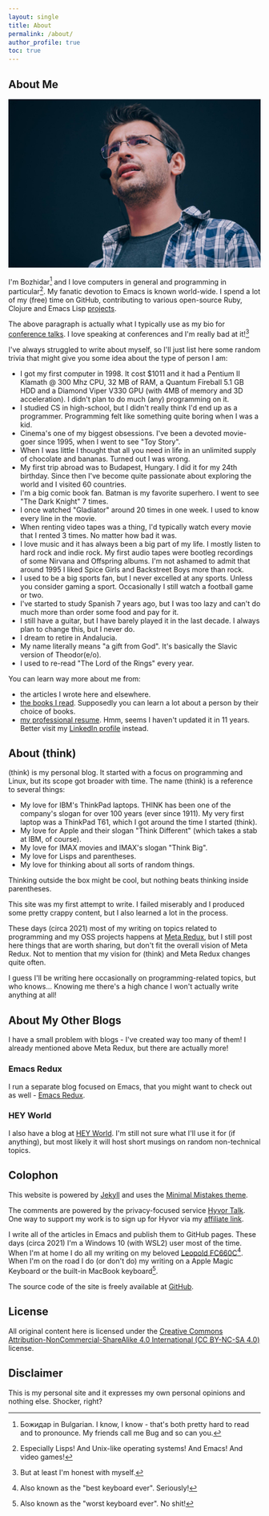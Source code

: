 ```yaml
---
layout: single
title: About
permalink: /about/
author_profile: true
toc: true
---
```


## About Me

![Bozhidar](/assets/images/bozhidar_presenting1.jpg)

I'm Bozhidar[^1] and I love computers in general and programming in
particular[^2]. My fanatic devotion to Emacs is known
world-wide. I spend a lot of my (free) time on GitHub, contributing
to various open-source Ruby, Clojure and Emacs Lisp [projects](/projects/).

The above paragraph is actually what I typically use as my bio for
[conference talks](/presentations/). I love speaking at conferences
and I'm really bad at it![^3]

I've always struggled to write about myself, so I'll just list here some
random trivia that might give you some idea about the type of person I am:

- I got my first computer in 1998. It cost $1011 and it had a Pentium II Klamath @ 300 Mhz CPU, 32 MB of RAM, a Quantum Fireball 5.1 GB HDD and a Diamond Viper V330 GPU (with 4MB of memory and 3D acceleration). I didn't plan to do much (any) programming on it.
- I studied CS in high-school, but I didn't really think I'd end up as a programmer. Programming felt like something quite boring when I was a kid.
- Cinema's one of my biggest obsessions. I've been a devoted movie-goer since 1995, when I went to see "Toy Story".
- When I was little I thought that all you need in life in an unlimited supply of chocolate and bananas. Turned out I was wrong.
- My first trip abroad was to Budapest, Hungary. I did it for my 24th birthday. Since then I've become quite passionate about exploring the world and I visited 60 countries.
- I'm a big comic book fan. Batman is my favorite superhero. I went to see "The Dark Knight" 7 times.
- I once watched "Gladiator" around 20 times in one week. I used to know every line in the movie.
- When renting video tapes was a thing, I'd typically watch every movie that I rented 3 times. No matter how bad it was.
- I love music and it has always been a big part of my life. I mostly listen to hard rock and indie rock. My first audio tapes were bootleg recordings of some Nirvana and Offspring albums. I'm not ashamed to admit that around 1995 I liked Spice Girls and Backstreet Boys more than rock.
- I used to be a big sports fan, but I never excelled at any sports. Unless you consider gaming a sport. Occasionally I still watch a football game or two.
- I've started to study Spanish 7 years ago, but I was too lazy and can't do much more than order some food and pay for it.
- I still have a guitar, but I have barely played it in the last decade. I always plan to change this, but I never do.
- I dream to retire in Andalucia.
- My name literally means "a gift from God". It's basically the Slavic version of Theodor(e/o).
- I used to re-read "The Lord of the Rings" every year.

You can learn way more about me from:

- the articles I wrote here and elsewhere.
- [the books I read](https://www.goodreads.com/bozhidar). Supposedly you can learn a lot about a person by their choice of books.
- [my professional resume](https://github.com/bbatsov/cv). Hmm, seems I haven't updated it in 11 years. Better visit my [LinkedIn profile](https://linkedin.com/in/bbatsov) instead.

## About (think)

(think) is my personal blog. It started with a focus on programming and Linux,
but its scope got broader with time. The name (think) is a reference to several things:

- My love for IBM's ThinkPad laptops. THINK has been one of the company's slogan for over 100 years (ever since 1911). My very first laptop was a ThinkPad T61, which I got around the time I started (think).
- My love for Apple and their slogan "Think Different" (which takes a stab at IBM, of course).
- My love for IMAX movies and IMAX's slogan "Think Big".
- My love for Lisps and parentheses.
- My love for thinking about all sorts of random things.

Thinking outside the box might be cool, but nothing beats thinking inside parentheses.

This site was my first attempt to write. I failed miserably and I produced some pretty
crappy content, but I also learned a lot in the process.

These days (circa 2021) most of my writing on topics related to programming and my OSS projects happens at [Meta Redux](https://metaredux.com), but
I still post here things that are worth sharing, but don't fit the overall
vision of Meta Redux. Not to mention that my vision for (think) and Meta Redux
changes quite often.

I guess I'll be writing here occasionally on programming-related topics, but who knows...
Knowing me there's a high chance I won't actually write anything at all!

## About My Other Blogs

I have a small problem with blogs - I've created way too many of them!
I already mentioned above Meta Redux, but there are actually more!

### Emacs Redux

I run a separate blog focused on Emacs, that you might want to check
out as well - [Emacs Redux](http://emacsredux.com).

### HEY World

I also have a blog at [HEY World](https://world.hey.com/bozhidar).
I'm still not sure what I'll use it for (if anything), but most likely it
will host short musings on random non-technical topics.

## Colophon

This website is powered by [Jekyll](https://jekyllrb.com/) and uses
the [Minimal Mistakes theme](https://github.com/mmistakes/minimal-mistakes).

The comments are powered by the privacy-focused service [Hyvor Talk](https://talk.hyvor.com).
One way to support my work is to sign up for Hyvor via my [affiliate link](https://talk.hyvor.com?aff=14023).

I write all of the articles in Emacs and publish them to GitHub
pages. These days (circa 2021) I'm a Windows 10 (with WSL2) user most of the time.  When I'm at home
I do all my writing on my beloved [Leopold
FC660C](https://deskthority.net/wiki/Leopold_FC660C)[^4].  When I'm on
the road I do (or don't do) my writing on a Apple Magic Keyboard or
the built-in MacBook keyboard[^5].

The source code of the site is freely available at [GitHub](https://github.com/bbatsov/think.batsov.com).

## License

All original content here is licensed under the [Creative Commons Attribution-NonCommercial-ShareAlike 4.0 International (CC BY-NC-SA 4.0)](https://creativecommons.org/licenses/by-nc-sa/4.0/) license.

## Disclaimer

This is my personal site and it expresses my own personal opinions and nothing else.
Shocker, right?

[^1]: Божидар in Bulgarian. I know, I know - that's both pretty hard to read and to pronounce. My friends call me Bug and so can you.
[^2]: Especially Lisps! And Unix-like operating systems! And Emacs! And video games!
[^3]: But at least I'm honest with myself.
[^4]: Also known as the "best keyboard ever". Seriously!
[^5]: Also known as the "worst keyboard ever". No shit!
